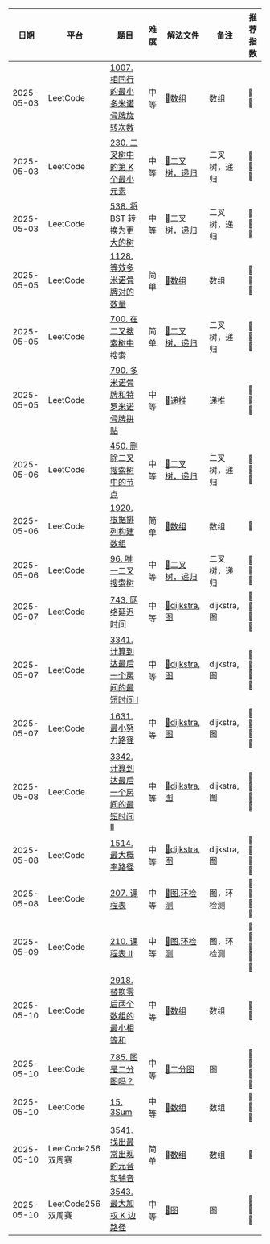 | 日期         | 平台             | 题目                                                                                                                                                              | 难度 | 解法文件                                       | 备注          | 推荐指数       |
|------------|----------------|-----------------------------------------------------------------------------------------------------------------------------------------------------------------|----|--------------------------------------------|-------------|------------|
| 2025-05-03 | LeetCode       | [1007. 相同行的最小多米诺骨牌旋转次数](https://leetcode.cn/problems/minimum-domino-rotations-for-equal-row/description/?envType=daily-question&envId=2025-05-03)               | 中等 | [🔗数组](./Leetcode/src/lc1007.java)         | ️数组         | 🌟🌟       |
| 2025-05-03 | LeetCode       | [230. 二叉树中的第 K 个最小元素](https://leetcode.cn/problems/kth-smallest-element-in-a-bst/description/)                                                                  | 中等 | [🔗二叉树，递归](./Leetcode/src/lc230.java)      | ️二叉树，递归     | 🌟🌟🌟     |
| 2025-05-03 | LeetCode       | [538. 将 BST 转换为更大的树](https://leetcode.cn/problems/convert-bst-to-greater-tree/description/)                                                                     | 中等 | [🔗二叉树，递归](./Leetcode/src/lc538.java)      | ️二叉树，递归     | 🌟🌟🌟     |
| 2025-05-05 | LeetCode       | [1128. 等效多米诺骨牌对的数量](https://leetcode.cn/problems/number-of-equivalent-domino-pairs/description/)                                                                | 简单 | [🔗数组](./Leetcode/src/lc1128.java)         | ️数组         | 🌟🌟🌟     |
| 2025-05-05 | LeetCode       | [700. 在二叉搜索树中搜索](https://leetcode.cn/problems/search-in-a-binary-search-tree/description/)                                                                      | 简单 | [🔗二叉树，递归](./Leetcode/src/lc700.java)      | ️二叉树，递归     | 🌟🌟🌟     |
| 2025-05-05 | LeetCode       | [790. 多米诺骨牌和特罗米诺骨牌拼贴](https://leetcode.cn/problems/domino-and-tromino-tiling/description/)                                                                      | 中等 | [🔗递推](./Leetcode/src/lc790.java)          | ️递推         | 🌟🌟🌟     |
| 2025-05-06 | LeetCode       | [450. 删除二叉搜索树中的节点](https://leetcode.cn/problems/delete-node-in-a-bst/description/)                                                                              | 中等 | [🔗二叉树，递归](./Leetcode/src/lc450.java)      | ️二叉树，递归     | 🌟🌟🌟     |
| 2025-05-06 | LeetCode       | [1920. 根据排列构建数组](https://leetcode.cn/problems/build-array-from-permutation/description/?envType=daily-question&envId=2025-05-06)                                | 简单 | [🔗数组](./Leetcode/src/lc1920.java)         | ️数组         | 🌟         |
| 2025-05-06 | LeetCode       | [96. 唯一二叉搜索树](https://leetcode.cn/problems/unique-binary-search-trees/description/)                                                                             | 中等 | [🔗二叉树，递归](./Leetcode/src/lc96.java)       | ️二叉树，递归     | 🌟🌟🌟     |
| 2025-05-07 | LeetCode       | [743. 网络延迟时间](https://leetcode.cn/problems/network-delay-time/description/)                                                                                     | 中等 | [🔗dijkstra,图](./Leetcode/src/lc743.java)  | ️dijkstra,图 | 🌟🌟🌟🌟   |
| 2025-05-07 | LeetCode       | [3341. 计算到达最后一个房间的最短时间 I](https://leetcode.cn/problems/find-minimum-time-to-reach-last-room-i/description/?envType=daily-question&envId=2025-05-07)             | 中等 | [🔗dijkstra,图](./Leetcode/src/lc3341.java) | ️dijkstra,图 | 🌟🌟🌟🌟   |
| 2025-05-07 | LeetCode       | [1631. 最小努力路径](https://leetcode.cn/problems/path-with-minimum-effort/description/)                                                                              | 中等 | [🔗dijkstra,图](./Leetcode/src/lc1631.java) | ️dijkstra,图 | 🌟🌟🌟🌟   |
| 2025-05-08 | LeetCode       | [3342. 计算到达最后一个房间的最短时间 II](https://leetcode.cn/problems/find-minimum-time-to-reach-last-room-ii/description/?envType=daily-question&envId=2025-05-08)           | 中等 | [🔗dijkstra,图](./Leetcode/src/lc3342.java) | ️dijkstra,图 | 🌟🌟🌟🌟   |
| 2025-05-08 | LeetCode       | [1514. 最大概率路径](https://leetcode.cn/problems/path-with-maximum-probability/description/)                                                                         | 中等 | [🔗dijkstra,图](./Leetcode/src/lc1514.java) | ️dijkstra,图 | 🌟🌟🌟🌟   |
| 2025-05-08 | LeetCode       | [207. 课程表](https://leetcode.cn/problems/course-schedule/description/)                                                                                           | 中等 | [🔗图,环检测](./Leetcode/src/lc207.java)       | ️图，环检测      | 🌟🌟🌟🌟   |
| 2025-05-09 | LeetCode       | [210. 课程表 II](https://leetcode.cn/problems/course-schedule-ii/description/)                                                                                     | 中等 | [🔗图,环检测](./Leetcode/src/lc210.java)       | ️图，环检测      | 🌟🌟🌟🌟🌟 |
| 2025-05-10 | LeetCode       | [2918. 替换零后两个数组的最小相等和](https://leetcode.cn/problems/minimum-equal-sum-of-two-arrays-after-replacing-zeros/description/?envType=daily-question&envId=2025-05-10) | 中等 | [🔗数组](./Leetcode/src/lc2918.java)         | ️数组         | 🌟🌟       |
| 2025-05-10 | LeetCode       | [785. 图是二分图吗？](https://leetcode.cn/problems/is-graph-bipartite/description/)                                                                                    | 中等 | [🔗二分图](./Leetcode/src/lc785.java)         | ️图          | 🌟🌟🌟🌟   |
| 2025-05-10 | LeetCode       | [15. 3Sum](https://leetcode.cn/problems/3sum/description/)                                                                                                      | 中等 | [🔗数组](./Leetcode/src/lc15.java)           | ️数组         | 🌟🌟🌟     |
| 2025-05-10 | LeetCode256双周赛 | [3541. 找出最常出现的元音和辅音](https://leetcode.cn/problems/find-most-frequent-vowel-and-consonant/description/)                                                          | 简单 | [🔗数组](./Leetcode/src/lc0510Q1.java)       | ️数组         | 🌟         |
| 2025-05-10 | LeetCode256双周赛 | [3543. 最大加权 K 边路径](https://leetcode.cn/problems/maximum-weighted-k-edge-path/description/)                                                                      | 中等 | [🔗图](./Leetcode/src/lc0510Q3.java)        | ️图          | 🌟🌟🌟     |


